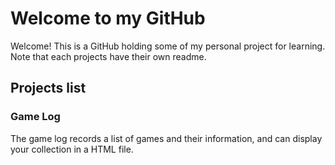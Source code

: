 # Welcome to my GitHub

Welcome! This is a GitHub holding some of my personal project for learning.
Note that each projects have their own readme.

## Projects list

### Game Log
The game log records a list of games and their information, and can display your collection in a HTML file.
